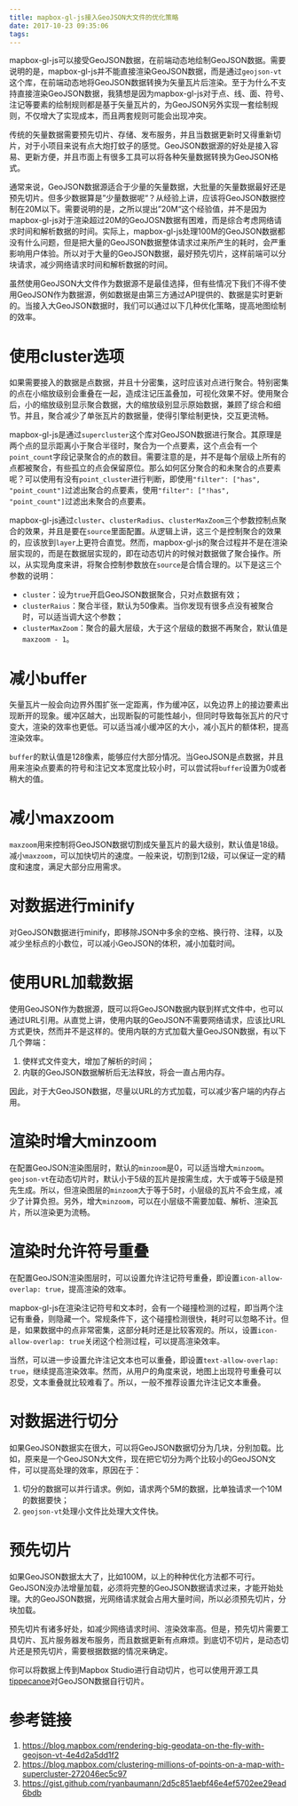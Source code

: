 ```yaml
---
title: mapbox-gl-js接入GeoJSON大文件的优化策略
date: 2017-10-23 09:35:06
tags:
---
```


mapbox-gl-js可以接受GeoJSON数据，在前端动态地绘制GeoJSON数据。需要说明的是，mapbox-gl-js并不能直接渲染GeoJSON数据，而是通过`geojson-vt`这个库，在前端动态地将GeoJSON数据转换为矢量瓦片后渲染。至于为什么不支持直接渲染GeoJSON数据，我猜想是因为mapbox-gl-js对于点、线、面、符号、注记等要素的绘制规则都是基于矢量瓦片的，为GeoJSON另外实现一套绘制规则，不仅增大了实现成本，而且两套规则可能会出现冲突。

传统的矢量数据需要预先切片、存储、发布服务，并且当数据更新时又得重新切片，对于小项目来说有点大炮打蚊子的感觉。GeoJSON数据源的好处是接入容易、更新方便，并且市面上有很多工具可以将各种矢量数据转换为GeoJSON格式。

通常来说，GeoJSON数据源适合于少量的矢量数据，大批量的矢量数据最好还是预先切片。但多少数据算是”少量数据呢“？从经验上讲，应该将GeoJSON数据控制在20M以下。需要说明的是，之所以提出”20M“这个经验值，并不是因为mapbox-gl-js对于渲染超过20M的GeoJOSN数据有困难，而是综合考虑网络请求时间和解析数据的时间。实际上，mapbox-gl-js处理100M的GeoJSON数据都没有什么问题，但是把大量的GeoJSON数据整体请求过来所产生的耗时，会严重影响用户体验。所以对于大量的GeoJSON数据，最好预先切片，这样前端可以分块请求，减少网络请求时间和解析数据的时间。

虽然使用GeoJSON大文件作为数据源不是最佳选择，但有些情况下我们不得不使用GeoJSON作为数据源，例如数据是由第三方通过API提供的、数据是实时更新的。当接入大GeoJSON数据时，我们可以通过以下几种优化策略，提高地图绘制的效率。


# 使用cluster选项

如果需要接入的数据是点数据，并且十分密集，这时应该对点进行聚合。特别密集的点在小缩放级别会重叠在一起，造成注记压盖叠加，可视化效果不好。使用聚合后，小的缩放级别显示聚合数据，大的缩放级别显示原始数据，兼顾了综合和细节。并且，聚合减少了单张瓦片的数据量，使得引擎绘制更快，交互更流畅。

mapbox-gl-js是通过`supercluster`这个库对GeoJSON数据进行聚合。其原理是两个点的显示距离小于聚合半径时，聚合为一个点要素，这个点会有一个`point_count`字段记录聚合的点的数目。需要注意的是，并不是每个层级上所有的点都被聚合，有些孤立的点会保留原位。那么如何区分聚合的和未聚合的点要素呢？可以使用有没有`point_cluster`进行判断，即使用`"filter": ["has", "point_count"]`过滤出聚合的点要素，使用`"filter": ["!has", "point_count"]`过滤出未聚合的点要素。

mapbox-gl-js通过`cluster`、`clusterRadius`、`clusterMaxZoom`三个参数控制点聚合的效果，并且是要在`source`里面配置。从逻辑上讲，这三个是控制聚合的效果的，应该放到`layer`上更符合直觉。然而，mapbox-gl-js的聚合过程并不是在渲染层实现的，而是在数据层实现的，即在动态切片的时候对数据做了聚合操作。所以，从实现角度来讲，将聚合控制参数放在`source`是合情合理的。以下是这三个参数的说明：

- `cluster`：设为`true`开启GeoJSON数据聚合，只对点数据有效；
- `clusterRaius`：聚合半径，默认为50像素。当你发现有很多点没有被聚合时，可以适当调大这个参数；
- `clusterMaxZoom`：聚合的最大层级，大于这个层级的数据不再聚合，默认值是`maxzoom - 1`。


# 减小buffer

矢量瓦片一般会向边界外围扩张一定距离，作为缓冲区，以免边界上的接边要素出现断开的现象。缓冲区越大，出现断裂的可能性越小，但同时导致每张瓦片的尺寸变大，渲染的效率也更低。可以适当减小缓冲区的大小，减小瓦片的额体积，提高渲染效率。

`buffer`的默认值是128像素，能够应付大部分情况。当GeoJSON是点数据，并且用来渲染点要素的符号和注记文本宽度比较小时，可以尝试将`buffer`设置为0或者稍大的值。


# 减小maxzoom

`maxzoom`用来控制将GeoJSON数据切割成矢量瓦片的最大级别，默认值是18级。减小`maxzoom`，可以加快切片的速度。一般来说，切割到12级，可以保证一定的精度和速度，满足大部分应用需求。


# 对数据进行minify

对GeoJSON数据进行minify，即移除JSON中多余的空格、换行符、注释，以及减少坐标点的小数位，可以减小GeoJSON的体积，减小加载时间。


# 使用URL加载数据

使用GeoJSON作为数据源，既可以将GeoJSON数据内联到样式文件中，也可以通过URL引用。从直觉上讲，使用内联的GeoJSON不需要网络请求，应该比URL方式更快，然而并不是这样的。使用内联的方式加载大量GeoJSON数据，有以下几个弊端：

1. 使样式文件变大，增加了解析的时间；
2. 内联的GeoJSON数据解析后无法释放，将会一直占用内存。

因此，对于大GeoJSON数据，尽量以URL的方式加载，可以减少客户端的内存占用。


# 渲染时增大minzoom

在配置GeoJSON渲染图层时，默认的`minzoom`是0，可以适当增大`minzoom`。`geojson-vt`在动态切片时，默认小于5级的瓦片是按需生成，大于或等于5级是预先生成。所以，但渲染图层的`minzoom`大于等于5时，小层级的瓦片不会生成，减少了计算负担。另外，增大`minzoom`，可以在小层级不需要加载、解析、渲染瓦片，所以渲染更为流畅。


# 渲染时允许符号重叠

在配置GeoJSON渲染图层时，可以设置允许注记符号重叠，即设置`icon-allow-overlap: true`，提高渲染的效率。

mapbox-gl-js在渲染注记符号和文本时，会有一个碰撞检测的过程，即当两个注记有重叠，则隐藏一个。常规条件下，这个碰撞检测很快，耗时可以忽略不计。但是，如果数据中的点非常密集，这部分耗时还是比较客观的。所以，设置`icon-allow-overlap: true`关闭这个检测过程，可以提高渲染效率。

当然，可以进一步设置允许注记文本也可以重叠，即设置`text-allow-overlap: true`，继续提高渲染效率。然而，从用户的角度来说，地图上出现符号重叠可以忍受，文本重叠就比较难看了。所以，一般不推荐设置允许注记文本重叠。


# 对数据进行切分

如果GeoJSON数据实在很大，可以将GeoJSON数据切分为几块，分别加载。比如，原来是一个GeoJSON大文件，现在把它切分为两个比较小的GeoJSON文件，可以提高处理的效率，原因在于：

1. 切分的数据可以并行请求。例如，请求两个5M的数据，比单独请求一个10M的数据要快；
2. `geojson-vt`处理小文件比处理大文件快。


# 预先切片

如果GeoJSON数据太大了，比如100M，以上的种种优化方法都不可行。GeoJSON没办法增量加载，必须将完整的GeoJSON数据请求过来，才能开始处理。大的GeoJSON数据，光网络请求就会占用大量时间，所以必须预先切片，分块加载。

预先切片有诸多好处，如减少网络请求时间、渲染效率高。但是，预先切片需要工具切片、瓦片服务器发布服务，而且数据更新有点麻烦。到底切不切片，是动态切片还是预先切片，需要根据数据的情况来确定。

你可以将数据上传到Mapbox Studio进行自动切片，也可以使用开源工具[tippecanoe](https://github.com/mapbox/tippecanoe)对GeoJSON数据自行切片。

# 参考链接

1. https://blog.mapbox.com/rendering-big-geodata-on-the-fly-with-geojson-vt-4e4d2a5dd1f2
2. https://blog.mapbox.com/clustering-millions-of-points-on-a-map-with-supercluster-272046ec5c97
3. https://gist.github.com/ryanbaumann/2d5c851aebf46e4ef5702ee29ead6bdb
